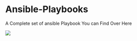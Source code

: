# Ansible-Playbooks
A Complete set of ansible Playbook You can Find Over Here

![](https://visitor-badge.glitch.me/badge?page_id=Ansibe-Playbooks.visitor-badge)

